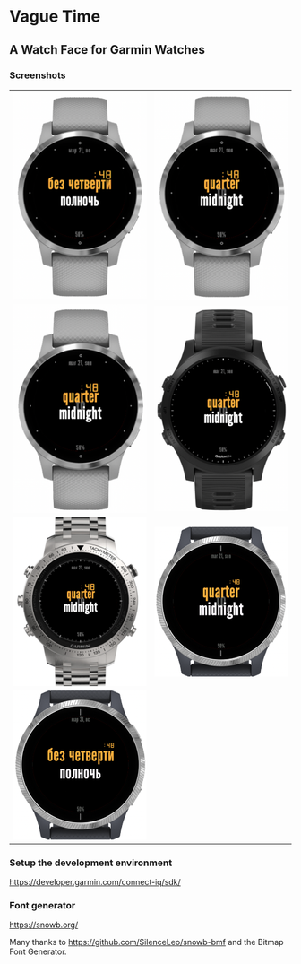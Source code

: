 # Vague Time
## A Watch Face for Garmin Watches

### Screenshots
|    |    |
|:---------:|:---------:|
![](materials/screens/scr1.png)  |  ![](materials/screens/scr2.png)
![](materials/screens/scr2.png)  |  ![](materials/screens/scr3.png)
![](materials/screens/scr4.png)  |  ![](materials/screens/scr5.png)
![](materials/screens/scr6.png)  |



### Setup the development environment
https://developer.garmin.com/connect-iq/sdk/

### Font generator
https://snowb.org/

Many thanks to https://github.com/SilenceLeo/snowb-bmf and the Bitmap Font Generator.
